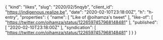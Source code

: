 {
  "kind": "likes",
  "slug": "2020/02/5nqyb",
  "client_id": "https://indigenous.realize.be",
  "date": "2020-02-10T23:18:00Z",
  "h": "h-entry",
  "properties": {
    "name": [
      "Like of @oihamza's tweet"
    ],
    "like-of": [
      "https://twitter.com/oihamza/status/1226597457968148481"
    ],
    "published": [
      "2020-02-10T23:18:00Z"
    ],
    "syndication": [
      "https://twitter.com/oihamza/status/1226597457968148481"
    ]
  }
}
